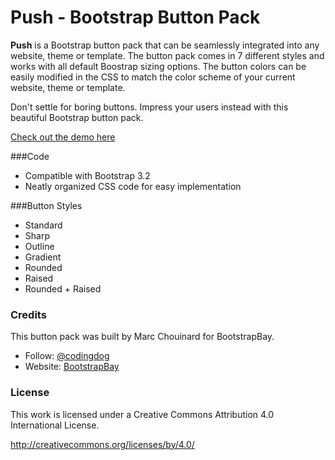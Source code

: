 # Push - Bootstrap Button Pack
**Push** is a Bootstrap button pack that can be seamlessly integrated into any website, theme or template. The button pack comes in 7 different styles and works with all default Boostrap sizing options. The button colors can be easily modified in the CSS to match the color scheme of your current website, theme or template.

Don't settle for boring buttons. Impress your users instead with this beautiful Bootstrap button pack.

[Check out the demo here](http://bootstrapbay.com/demo/push/demo)

###Code
- Compatible with Bootstrap 3.2
- Neatly organized CSS code for easy implementation

###Button Styles
- Standard
- Sharp
- Outline
- Gradient
- Rounded
- Raised
- Rounded + Raised

### Credits
This button pack was built by Marc Chouinard for BootstrapBay.
- Follow: [@codingdog](https://twitter.com/codingdog)
- Website: [BootstrapBay](http://bootstrapbay.com)

### License
This work is licensed under a Creative Commons Attribution 4.0 International License.

http://creativecommons.org/licenses/by/4.0/
